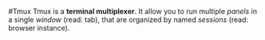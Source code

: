 #Tmux
Tmux is a **terminal multiplexer**. It allow you to run multiple *panels* in a single *window* (read: tab), that are organized by named *sessions* (read: browser instance).
